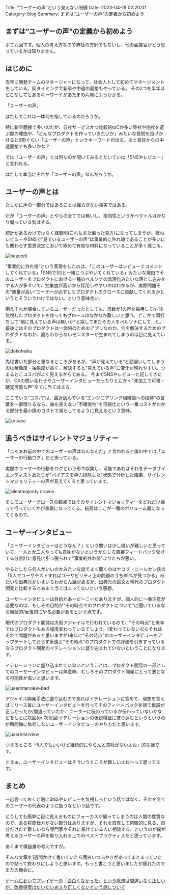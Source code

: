 Title: “ユーザーの声“という見えない呪縛
Date: 2023-04-19 02:20:01
Category: blog
Summary: まずは“ユーザーの声“の定義から初めよう

## まずは“ユーザーの声“の定義から初めよう

ポエム回です。個人の考え方なので弊社の方針でもないし、他の面接官がどう思っているかは知りません。

## はじめに

去年に開発チームのマネージャーになって、社会人として初めてマネージメントをしている。同タイミングで新卒や中途の面接もやっている。
その2つを半年ほどこなしてとあるキーワードがあたまの片隅に引っかかる。

「ユーザーの声」

はたしてこれは一体何を指しているのだろうか。

特に新卒面接で多いのだが、自社サービスかつ比較的toCが多い弊社や他社を選ぶ際の理由や、「どんなプロダクトを作っていきたいか」みたいな質問を投げかけると9割ぐらい「ユーザーの声」というキーワードが出る。あと受託からの中途面接でも多いかな？

では「ユーザーの声」とは何なのか聞いてみるとたいていは「SNSやレビュー」と言われる。

はたして本当にそれが「ユーザーの声」なんだろうか。

## ユーザーの声とは

たしかに声の一部分ではあることは揺らぎない事実ではある。

だが「ユーザーの声」とやらの全てでは無いし、指向性というかベクトルはかなり偏っている気はする。

統計があるわけではなく経験則(これもまた偏った見方)になってしまうが、概ねレビューやSNSで“見ているユーザーの声“は事業的に外れ値であることが多いにも関わらず意思決定において極めて有効な材料になっていることが多く感じる。

![hazureti](https://user-images.githubusercontent.com/7807989/232823226-3334014f-84ac-41fb-8ba9-f63fa5ae3c38.png)

“事業的に外れ値“という表現をしたのは、「このユーザーはレビューでコメントしてくれている」「SNSでSSと一緒につぶやいてくれている」みたいな理由でそのユーザーをプロダクトにおける一種のペルソナの具現化みたいな落とし込みをする人が多々いて、抽象度が高いから採用しやすいのはわかるが、実際問題その“熱量が高い“ユーザーが必ずしもプロダクトのグロースに貢献してくれるかというとそういうわけではない。という意味合い。

例えそれが課金しているユーザーだったとしても、母数が1の声を採用してn-1を無視したプロダクトを作ってもグロースはなかなか難しいと思う。どこかで頭打ちして“他に見えている声は無いか“と探してまたその人をペルソナにして…と。最後にはそのプロダクトは一体何のためのアプリなのか、何を解決するためのプロダクトなのか、誰もわからないモンスターが生まれてしまうのは目に見えている。

![dokoheiku](https://user-images.githubusercontent.com/7807989/232825415-1e0ccde0-d221-4af6-85a4-a31fd95d1ca6.png)


先程書いた部分と重なるところがあるが、“声が見えている“と勘違いしてしまうのは解像度・抽象度が高く、解決すると"見えている声"に変化が現れやすい。つまるとこコスパがよく見えるからである。
今までSNSやレビューと記してきたが、CXの問い合わせやユーザーインタビューだったりとにかく"非加工で可視・聴覚可能な声"全てに当てはまる。

ここでいう"コスパ"は、最近読んでいる"エンジニアリング組織論への招待"の言葉を一部借りるなら、誰も見えない"不確実性"を可視化という一番コストがかかる部分を最小限のコストで減らしてるように見えるという意味。

![kosupa](https://user-images.githubusercontent.com/7807989/232334191-fae9ab2c-5030-461d-9feb-3f7833e882d3.png)

## 追うべきはサイレントマジョリティー

「じゃぁお前の中でのユーザーの声はなんなんだ」と言われると僕の中では「ユーザーの行動ログ」だと思っている。

実際のユーザーの行動をログという形で収集し、可能であればそれをデータサイエンティストあたりが"バイアスを極力排除した"状態で分析した結果、サイレントマジョリティーの声が見えてくると思っています。

![silentmajority drawio](https://user-images.githubusercontent.com/7807989/232850905-d68c6734-4b79-4596-b685-04b376a72ff8.png)

そしてユーザーグロースの観点ではそのサイレントマジョリティーをどれだけ拾って行っていくかが重要になってくる。結局はここが一番のボリューム層になってくるので。

## ユーザーインタビュー

「ユーザーインタビューはどうなん？」という問いは少し扱いが難しいと思っていて、一人とか二人やっても意味がないというかむしろ直接フィードバック受けてる分余計に意見に引っ張られて"事業的外れ値"よりたちが悪い。

やるとしたら何人がいいのかみたいな話でよく聞くのはヤコブ・ニールセン氏の「5人でユーザテストすればユーザビリティ上の問題のうち85%が見つかる」みたいな出典元がいまいちわからん話があるが、出典元の論文と現代のプロダクト開発と比較するとあまり当てはまってないという感想。

ユーザーインタビューは目的があーだーこーだありますが、個人的に一番注意が必要なのは、もしその目的が"その時点でのプロダクトについて"に聞いているなら継続的/反復的にやる必要があるという点です。

現代のプロダクト開発は大抵アジャイルで行われているので、"その時点"と来年ではプロダクトもある程度変わっているでしょう。(変わっていないならそれはそれで問題があると思いますが)来年に"その時点"のユーザーインタビューをアップデートしておらず永遠と"その時点"のプロダクトでの評価を引きずっているならプロダクト開発のイテレーションに盛り込まれていないということになります。

イテレーションに盛り込まれていないということは、プロダクト開発の一部としてのユーザーインタビューは無意味、むしろそのプロダクト開発にとって悪となる可能性が高いと思います。

![userinterview-bad](https://user-images.githubusercontent.com/7807989/232841001-5771f19b-109a-4b7b-ba64-362816a986c2.png)

アジャイル開発手法に盛り込むのであればイテレーションに含めて、理想を言えばリリース毎にユーザーインタビューを行ってそのフィードバックを得て仮説が正しかったか/間違っていたか、ユーザーに伝わっているか伝わっていないかなどをもとに次回(or 次次回)イテレーションの仮説検証に盛り込むというというのが時間軸に依存しないユーザーインタビューのやり方だと思います。

![userInterview](https://user-images.githubusercontent.com/7807989/232839427-36b4d898-e467-42ad-b10d-a026bb325f47.png)

つまるところ「5人でもいいけど継続的にやらんと意味がないよね」的な話です。

とまぁ、ユーザーインタビューはそういうところが難しいよね～って思ってます。

## まとめ

一応言っておくと別にSNSやレビューを無視しろという話ではなく、それを全てのユーザーの代表のように扱うなという話です。

どうしても簡単に目に見えるものにフォーカスが偏ってしまうのは人間の性質なので、ある程度仕方がない部分はありますが、それを自覚して俯瞰的に見る、自分だけだと難しいなら専門家やそれに長けている人に相談する、というのが僕が考えるユーザーの声を取り入れる上でのベストプラクティスだと思っています。

あくまで僕自身の考えですが。

そんな文章を1週間かけて書いていたら面白いつぶやきがあってまとまっていたので貼って終わりにしようと思います。もっと書こうと思いましたが疲れたのでまたの機会に。

[ゲームにおいてプレイヤーの「面白くなかった」という感想は間違いなく正しいが、改善提案はだいたいあまり正しくないという話について](https://togetter.com/li/2127015)
